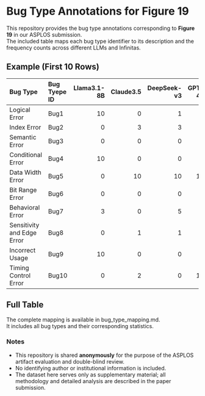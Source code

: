 # Bug Type Annotations for Figure 19

This repository provides the bug type annotations corresponding to **Figure 19** in our ASPLOS submission.  
The included table maps each bug type identifier to its description and the frequency counts across different LLMs and Infinitas.

## Example (First 10 Rows)

| Bug Type                   | Bug Tyepe ID | Llama3.1-8B | Claude3.5 | DeepSeek-v3 | GPT-4o | Infinas |
|:---------------------------|:-------|------------:|----------:|------------:|-------:|--------:|
| Logical Error              | Bug1   |          10 |         0 |           1 |      0 |       6 |
| Index Error                | Bug2   |           0 |         3 |           3 |      3 |       6 |
| Semantic Error             | Bug3   |           0 |         0 |           0 |      0 |       1 |
| Conditional Error          | Bug4   |          10 |         0 |           0 |      0 |      10 |
| Data Width Error           | Bug5   |           0 |        10 |          10 |     10 |       7 |
| Bit Range Error            | Bug6   |           0 |         0 |           0 |      0 |       4 |
| Behavioral Error           | Bug7   |           3 |         0 |           5 |      0 |       4 |
| Sensitivity and Edge Error | Bug8   |           0 |         1 |           1 |      0 |       8 |
| Incorrect Usage            | Bug9   |          10 |         0 |           0 |      0 |       6 |
| Timing Control Error       | Bug10  |           0 |         2 |           0 |     10 |       2 |

## Full Table

The complete mapping is available in bug_type_mapping.md.  
It includes all bug types and their corresponding statistics.


### Notes
- This repository is shared **anonymously** for the purpose of the ASPLOS artifact evaluation and double-blind review.  
- No identifying author or institutional information is included.  
- The dataset here serves only as supplementary material; all methodology and detailed analysis are described in the paper submission.
